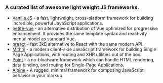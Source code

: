 ### A curated list of awesome light weight JS frameworks.

- [Vanilla JS](http://vanilla-js.com/) - a fast, lightweight, cross-platform framework for building incredible, powerful JavaScript applications.
- [petite-vue](https://github.com/vuejs/petite-vue) - an alternative distribution of Vue optimized for progressive enhancement. It provides the same template syntax and reactivity mental model as standard Vue.
- [preact](https://preactjs.com/) - fast 3kB alternative to React with the same modern API.
- [Mithril](https://mithril.js.org/) - a modern client-side JavaScript framework for building Single Page Applications, with routing and XHR utilities out of the box.
- [Point](https://pointjs.org) - a no-bloatware framework which can handle HTML rendering, data binding, and routing for Single-Page Applications.
- [Alpine](https://alpinejs.dev/) - A rugged, minimal framework for composing JavaScript behavior in your markup.

